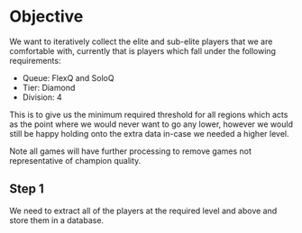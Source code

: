 # Objective

We want to iteratively collect the elite and sub-elite players that we are comfortable with, currently that is players which fall under the following requirements:

- Queue: FlexQ and SoloQ
- Tier: Diamond
- Division: 4

This is to give us the minimum required threshold for all regions which acts as the point where we would never want to go any lower, however we would still be happy holding onto the extra data in-case we needed a higher level.

Note all games will have further processing to remove games not representative of champion quality.


## Step 1
We need to extract all of the players at the required level and above and store them in a database.